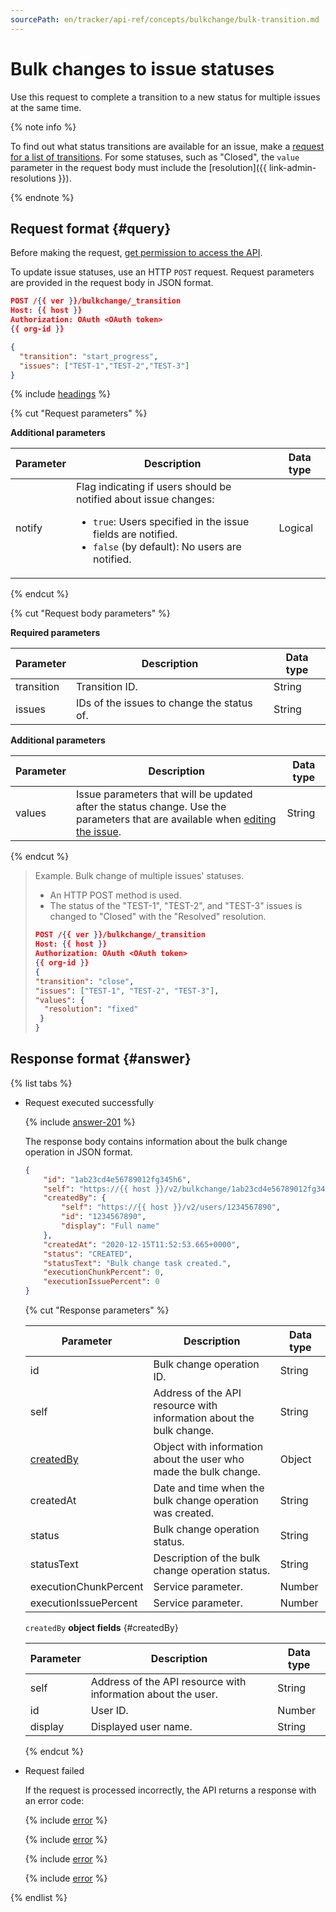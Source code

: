 ```yaml
---
sourcePath: en/tracker/api-ref/concepts/bulkchange/bulk-transition.md
---
```

# Bulk changes to issue statuses

Use this request to complete a transition to a new status for multiple issues at the same time.

{% note info %}

To find out what status transitions are available for an issue, make a [request for a list of transitions](../issues/get-transitions.md). For some statuses, such as "Closed", the `value` parameter in the request body must include the [resolution]({{ link-admin-resolutions }}).

{% endnote %}

## Request format {#query}

Before making the request, [get permission to access the API](../access.md).

To update issue statuses, use an HTTP `POST` request. Request parameters are provided in the request body in JSON format.

```json
POST /{{ ver }}/bulkchange/_transition
Host: {{ host }}
Authorization: OAuth <OAuth token>
{{ org-id }}

{
  "transition": "start_progress",
  "issues": ["TEST-1","TEST-2","TEST-3"]
}
```

{% include [headings](../../../_includes/tracker/api/headings.md) %}

{% cut "Request parameters" %}

**Additional parameters**

| Parameter | Description | Data type |
| -------- | -------- | ---------- |
| notify | Flag indicating if users should be notified about issue changes:<ul><li>`true`: Users specified in the issue fields are notified.</li><li>`false` (by default): No users are notified.</li></ul> | Logical |

{% endcut %}

{% cut "Request body parameters" %}

**Required parameters**

| Parameter | Description | Data type |
| -------- | -------- | ---------- |
| transition | Transition ID. | String |
| issues | IDs of the issues to change the status of. | String |

**Additional parameters**

| Parameter | Description | Data type |
| -------- | -------- | ---------- |
| values | Issue parameters that will be updated after the status change. Use the parameters that are available when [editing the issue](../issues/patch-issue.md#req-get-params). | String |

{% endcut %}

> Example. Bulk change of multiple issues' statuses.
>
>- An HTTP POST method is used.
>- The status of the "TEST-1", "TEST-2", and "TEST-3" issues is changed to "Closed" with the "Resolved" resolution.
>
>```json
>POST /{{ ver }}/bulkchange/_transition
>Host: {{ host }}
>Authorization: OAuth <OAuth token>
>{{ org-id }}
>{
>"transition": "close",
>"issues": ["TEST-1", "TEST-2", "TEST-3"],
>"values": {
>   "resolution": "fixed"
>  }
>}
>```

## Response format {#answer}

{% list tabs %}

- Request executed successfully

    {% include [answer-201](../../../_includes/tracker/api/answer-201.md) %}

    The response body contains information about the bulk change operation in JSON format.

    ```json
    {
        "id": "1ab23cd4e56789012fg345h6",
        "self": "https://{{ host }}/v2/bulkchange/1ab23cd4e56789012fg345h6",
        "createdBy": {
            "self": "https://{{ host }}/v2/users/1234567890",
            "id": "1234567890",
            "display": "Full name"
        },
        "createdAt": "2020-12-15T11:52:53.665+0000",
        "status": "CREATED",
        "statusText": "Bulk change task created.",
        "executionChunkPercent": 0,
        "executionIssuePercent": 0
    }
    ```

    {% cut "Response parameters" %}

    | Parameter | Description | Data type |
    -------- | -------- | ----------
    | id | Bulk change operation ID. | String |
    | self | Address of the API resource with information about the bulk change. | String |
    | [createdBy](#createdBy) | Object with information about the user who made the bulk change. | Object |
    | createdAt | Date and time when the bulk change operation was created. | String |
    | status | Bulk change operation status. | String |
    | statusText | Description of the bulk change operation status. | String |
    | executionChunkPercent | Service parameter. | Number |
    | executionIssuePercent | Service parameter. | Number |

    `createdBy` **object fields** {#createdBy}

    | Parameter | Description | Data type |
    | -------- | -------- | ---------- |
    | self | Address of the API resource with information about the user. | String |
    | id | User ID. | Number |
    | display | Displayed user name. | String |

    {% endcut %}

- Request failed

    If the request is processed incorrectly, the API returns a response with an error code:

    {% include [error](../../../_includes/tracker/api/answer-error-400.md) %}

    {% include [error](../../../_includes/tracker/api/answer-error-401.md) %}

    {% include [error](../../../_includes/tracker/api/answer-error-403.md) %}

    {% include [error](../../../_includes/tracker/api/answer-error-422.md) %}

{% endlist %}

